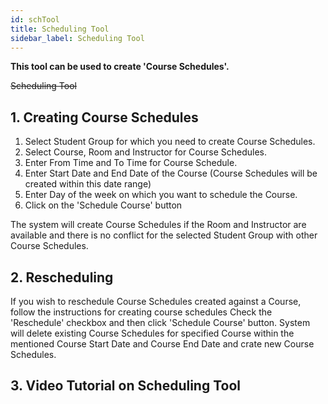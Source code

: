 ```yaml
---
id: schTool
title: Scheduling Tool
sidebar_label: Scheduling Tool
---
```


**This tool can be used to create 'Course Schedules'.**

~~Scheduling Tool~~

## 1. Creating Course Schedules

1. Select Student Group for which you need to create Course Schedules.
1. Select Course, Room and Instructor for Course Schedules.
1. Enter From Time and To Time for Course Schedule.
1. Enter Start Date and End Date of the Course (Course Schedules will be created within this date range)
1. Enter Day of the week on which you want to schedule the Course.
1. Click on the 'Schedule Course' button

The system will create Course Schedules if the Room and Instructor are available and there is no conflict for the selected Student Group with other Course Schedules.

## 2. Rescheduling

If you wish to reschedule Course Schedules created against a Course, follow the instructions for creating course schedules
Check the 'Reschedule' checkbox and then click 'Schedule Course' button.
System will delete existing Course Schedules for specified Course within the mentioned Course Start Date and Course End Date and crate new Course Schedules.

## 3. Video Tutorial on Scheduling Tool
